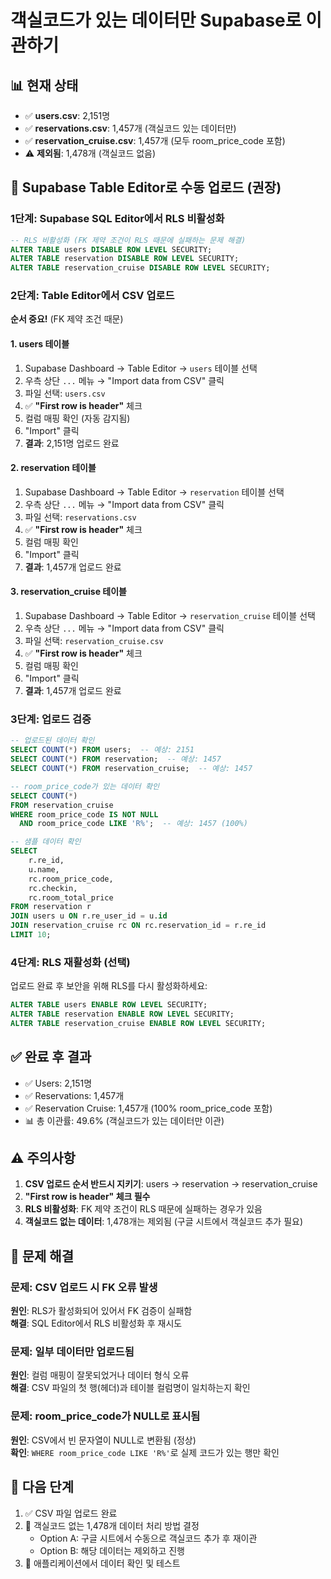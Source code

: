 # 객실코드가 있는 데이터만 Supabase로 이관하기

## 📊 현재 상태
- ✅ **users.csv**: 2,151명
- ✅ **reservations.csv**: 1,457개 (객실코드 있는 데이터만)
- ✅ **reservation_cruise.csv**: 1,457개 (모두 room_price_code 포함)
- ⚠️ **제외됨**: 1,478개 (객실코드 없음)

## 🚀 Supabase Table Editor로 수동 업로드 (권장)

### 1단계: Supabase SQL Editor에서 RLS 비활성화

```sql
-- RLS 비활성화 (FK 제약 조건이 RLS 때문에 실패하는 문제 해결)
ALTER TABLE users DISABLE ROW LEVEL SECURITY;
ALTER TABLE reservation DISABLE ROW LEVEL SECURITY;
ALTER TABLE reservation_cruise DISABLE ROW LEVEL SECURITY;
```

### 2단계: Table Editor에서 CSV 업로드

**순서 중요!** (FK 제약 조건 때문)

#### 1. **users** 테이블
1. Supabase Dashboard → Table Editor → `users` 테이블 선택
2. 우측 상단 `...` 메뉴 → "Import data from CSV" 클릭
3. 파일 선택: `users.csv`
4. ✅ **"First row is header"** 체크
5. 컬럼 매핑 확인 (자동 감지됨)
6. "Import" 클릭
7. **결과**: 2,151명 업로드 완료

#### 2. **reservation** 테이블
1. Supabase Dashboard → Table Editor → `reservation` 테이블 선택
2. 우측 상단 `...` 메뉴 → "Import data from CSV" 클릭
3. 파일 선택: `reservations.csv`
4. ✅ **"First row is header"** 체크
5. 컬럼 매핑 확인
6. "Import" 클릭
7. **결과**: 1,457개 업로드 완료

#### 3. **reservation_cruise** 테이블
1. Supabase Dashboard → Table Editor → `reservation_cruise` 테이블 선택
2. 우측 상단 `...` 메뉴 → "Import data from CSV" 클릭
3. 파일 선택: `reservation_cruise.csv`
4. ✅ **"First row is header"** 체크
5. 컬럼 매핑 확인
6. "Import" 클릭
7. **결과**: 1,457개 업로드 완료

### 3단계: 업로드 검증

```sql
-- 업로드된 데이터 확인
SELECT COUNT(*) FROM users;  -- 예상: 2151
SELECT COUNT(*) FROM reservation;  -- 예상: 1457
SELECT COUNT(*) FROM reservation_cruise;  -- 예상: 1457

-- room_price_code가 있는 데이터 확인
SELECT COUNT(*) 
FROM reservation_cruise 
WHERE room_price_code IS NOT NULL 
  AND room_price_code LIKE 'R%';  -- 예상: 1457 (100%)

-- 샘플 데이터 확인
SELECT 
    r.re_id,
    u.name,
    rc.room_price_code,
    rc.checkin,
    rc.room_total_price
FROM reservation r
JOIN users u ON r.re_user_id = u.id
JOIN reservation_cruise rc ON rc.reservation_id = r.re_id
LIMIT 10;
```

### 4단계: RLS 재활성화 (선택)

업로드 완료 후 보안을 위해 RLS를 다시 활성화하세요:

```sql
ALTER TABLE users ENABLE ROW LEVEL SECURITY;
ALTER TABLE reservation ENABLE ROW LEVEL SECURITY;
ALTER TABLE reservation_cruise ENABLE ROW LEVEL SECURITY;
```

## ✅ 완료 후 결과

- ✅ Users: 2,151명
- ✅ Reservations: 1,457개
- ✅ Reservation Cruise: 1,457개 (100% room_price_code 포함)
- 📊 총 이관률: 49.6% (객실코드가 있는 데이터만 이관)

## ⚠️ 주의사항

1. **CSV 업로드 순서 반드시 지키기**: users → reservation → reservation_cruise
2. **"First row is header" 체크 필수**
3. **RLS 비활성화**: FK 제약 조건이 RLS 때문에 실패하는 경우가 있음
4. **객실코드 없는 데이터**: 1,478개는 제외됨 (구글 시트에서 객실코드 추가 필요)

## 🔧 문제 해결

### 문제: CSV 업로드 시 FK 오류 발생
**원인**: RLS가 활성화되어 있어서 FK 검증이 실패함  
**해결**: SQL Editor에서 RLS 비활성화 후 재시도

### 문제: 일부 데이터만 업로드됨
**원인**: 컬럼 매핑이 잘못되었거나 데이터 형식 오류  
**해결**: CSV 파일의 첫 행(헤더)과 테이블 컬럼명이 일치하는지 확인

### 문제: room_price_code가 NULL로 표시됨
**원인**: CSV에서 빈 문자열이 NULL로 변환됨 (정상)  
**확인**: `WHERE room_price_code LIKE 'R%'`로 실제 코드가 있는 행만 확인

## 📌 다음 단계

1. ✅ CSV 파일 업로드 완료
2. 🔄 객실코드 없는 1,478개 데이터 처리 방법 결정
   - Option A: 구글 시트에서 수동으로 객실코드 추가 후 재이관
   - Option B: 해당 데이터는 제외하고 진행
3. 🎯 애플리케이션에서 데이터 확인 및 테스트
